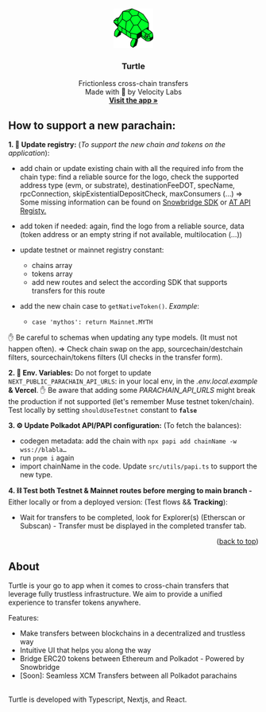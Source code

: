 <a id="readme-top"></a>

<!-- PROJECT LOGO -->
<br />
<div align="center">
  <a href="https://turtle.cool">
    <img src="./public/turtle.svg" alt="Logo" width="80" height="80">
  </a>

  <h3 align="center">Turtle</h3>

  <p align="center">
    Frictionless cross-chain transfers
    <br />
    Made with 💚 by Velocity Labs
    <br/>
    <a href="https://app.turtle.cool"><strong> Visit the app »</strong></a>
    <br />
  </p>
</div>

## How to support a new parachain:

**1. 📖 Update registry:** (_To support the new chain and tokens on the application_):

- add chain or update existing chain with all the required info from the chain type: find a reliable source for the logo, check the supported address type (evm, or substrate), destinationFeeDOT, specName, rpcConnection, skipExistentialDepositCheck, maxConsumers (…)
  => Some missing information can be found on [Snowbridge SDK](https://github.com/Snowfork/snowbridge/blob/main/web/packages/api/src/environment.ts) or [AT API Registy.](https://github.dev/paritytech/asset-transfer-api-registry/blob/main/docs/registry.json)

- add token if needed: again, find the logo from a reliable source, data (token address or an empty string if not available, multilocation (…))

- update testnet or mainnet registry constant:
  - chains array
  - tokens array
  - add new routes and select the according SDK that supports transfers for this route

- add the new chain case to `getNativeToken()`. _Example_:
  - `case 'mythos': return Mainnet.MYTH`

✋ Be careful to schemas when updating any type models. (It must not happen often).
=> Check chain swap on the app, sourcechain/destchain filters, sourcechain/tokens filters (UI checks in the transfer form).

**2. 🔐 Env. Variables:** Do not forget to update `NEXT_PUBLIC_PARACHAIN_API_URLS`: in your local env, in the _.env.local.example_ **& Vercel**. ✋ Be aware that adding some _PARACHAIN_API_URLS_ might break the production if not supported (let's remember Muse testnet token/chain). Test locally by setting `shouldUseTestnet` constant to **`false`**

**3. ⚙️ Update Polkadot API/PAPI configuration:** (To fetch the balances): 
- codegen metadata: add the chain with `npx papi add chainName -w wss://blabla…` 
- run `pnpm i` again 
- import chainName in the code. Update `src/utils/papi.ts` to support the new type.

**4. ⛓️ Test both Testnet & Mainnet routes before merging to main branch -** Either locally or from a deployed version: (Test flows && **Tracking**):
- Wait for transfers to be completed, look for Explorer(s) (Etherscan or Subscan) - Transfer must be displayed in the completed transfer tab.

<p align="right">(<a href="#readme-top">back to top</a>)</p>

## About

Turtle is your go to app when it comes to cross-chain transfers that leverage fully trustless infrastructure. We aim to provide a unified experience to transfer tokens anywhere.

Features:

- Make transfers between blockchains in a decentralized and trustless way
- Intuitive UI that helps you along the way
- Bridge ERC20 tokens between Ethereum and Polkadot - Powered by Snowbridge
- [Soon]: Seamless XCM Transfers between all Polkadot parachains

<br/>
Turtle is developed with Typescript, Nextjs, and React.
